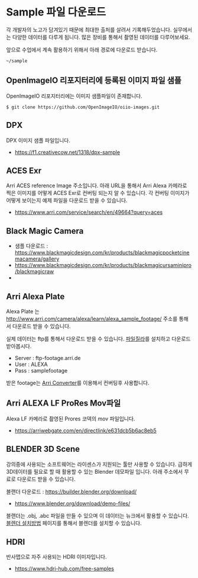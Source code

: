 # Sample 파일 다운로드
각 개발자의 노고가 담겨있기 때문에 최대한 출처를 살려서 기록해두었습니다.
실무에서는 다양한 데이터를 다루게 됩니다. 많은 장비를 통해서 촬영된 데이터를 다루어보세요.

앞으로 수업에서 계속 활용하기 위해서 아래 경로에 다운로드 받습니다.

```
~/sample
```

## OpenImageIO 리포지터리에 등록된 이미지 파일 샘플
OpenImageIO 리포지터리에는 이미지 샘플파일이 존재합니다.
```
$ git clone https://github.com/OpenImageIO/oiio-images.git
```

## DPX
DPX 이미지 샘플 파일입니다.

- https://f1.creativecow.net/1318/dpx-sample

## ACES Exr
Arri ACES reference Image 주소입니다.
아래 URL을 통해서 Arri Alexa 카메라로 찍은 이미지를 어떻게 ACES Exr로 컨버팅 되는지 알 수 있습니다.
각 컨버팅 이미지가 어떻게 보이는지 예제 파일을 다운로드 받을 수 있습니다.

- https://www.arri.com/service/search/en/49664?query=aces

## Black Magic Camera
- 샘플 다운로드 : https://www.blackmagicdesign.com/kr/products/blackmagicpocketcinemacamera/gallery
- https://www.blackmagicdesign.com/kr/products/blackmagicursaminipro/blackmagicraw
- 

## Arri Alexa Plate
Alexa Plate 는 http://www.arri.com/camera/alexa/learn/alexa_sample_footage/ 주소를 통해서 다운로드 받을 수 있습니다.

실제 데이터는 ftp를 통해서 다운로드 받을 수 있습니다.
[파일질라](sftp.md)를 설치하고 다운로드 받아봅시다.

- Server : ftp-footage.arri.de
- User : ALEXA
- Pass : samplefootage

받은 footage는 [Arri Converter](http://www.arri.com/camera/alexa/tools/arriraw_converter/)를 이용해서 컨버팅후 사용합니다.

## Arri ALEXA LF ProRes Mov파일
Alexa LF 카메라로 촬영된 Prores 코덱의 mov 파일입니다.

- https://arriwebgate.com/en/directlink/e631dcb5b6ac8eb5

## BLENDER 3D Scene
강의중에 사용되는 소프트웨어는 라이센스가 지원되는 툴만 사용할 수 있습니다. 급하게  3D데이터를 필요로 할 때 활용할 수 있는 Blender 데모파일 입니다.
아래 주소에서 무료로 다운로드 받을 수 있습니다.

블랜더 다운로드 : https://builder.blender.org/download/

- https://www.blender.org/download/demo-files/

블랜더는 .obj, .abc 파일을 만들 수 있으며 이 데이터는 뉴크에서 활용할 수 있습니다.
[블렌더 설치방법](blender.md) 페이지를 통해서 블렌더를 설치할 수 있습니다.

## HDRI
반사맵으로 자주 사용되는 HDRI 이미자입니다.

- https://www.hdri-hub.com/free-samples